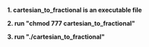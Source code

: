 **1. cartesian_to_fractional is an executable file**

**2. run "chmod 777 cartesian_to_fractional"**

**3. run "./cartesian_to_fractional"**
